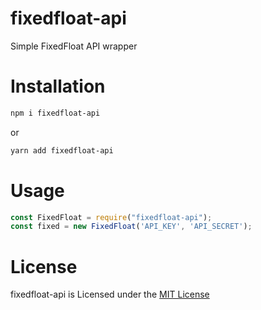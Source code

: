 # fixedfloat-api
Simple FixedFloat API wrapper

# Installation
```bash
npm i fixedfloat-api
```
or
```bash
yarn add fixedfloat-api
```

# Usage
```javascript
const FixedFloat = require("fixedfloat-api");
const fixed = new FixedFloat('API_KEY', 'API_SECRET');
```

# License
fixedfloat-api is Licensed under the [MIT License](https://github.com/wilddip/fixedfloat-api/blob/main/LICENSE)
